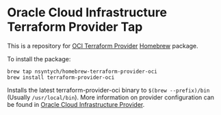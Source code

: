 # Oracle Cloud Infrastructure Terraform Provider Tap

This is a repository for [OCI Terraform Provider](https://github.com/terraform-providers/terraform-provider-oci) [Homebrew](http://brew.sh/) package.

To install the package:

```
brew tap nsyntych/homebrew-terraform-provider-oci
brew install terraform-provider-oci
```

Installs the latest terraform-provider-oci binary to `$(brew --prefix)/bin` (Usually `/usr/local/bin`). More information on provider configuration can be found in [Oracle Cloud Infrastructure Provider](https://www.terraform.io/docs/providers/oci/index.html).